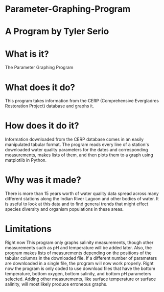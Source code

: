 # Parameter-Graphing-Program
# A Program by Tyler Serio

# What is it?
The Parameter Graphing Program

# What does it do?
This program takes information from the CERP (Comprehensive Evergladres Restoration Project) database and graphs it.

# How does it do it?
Information downloaded from the CERP database comes in an easily manipulated tabular format. The program reads every line of a station's downloaded water quality parameters for the dates and corresponding measurements, makes lists of them, and then plots them to a graph using matplotlib in Python. 

# Why was it made?
There is more than 15 years worth of water quality data spread across many different stations along the Indian River Lagoon and other bodies of water. It is useful to look at this data and to find general trends that might effect species diversity and organism populations in these areas. 

# Limitations
Right now This program only graphs salinity measurements, though other measurements such as pH and temperature will be added later. Also, the program makes lists of measurements depending on the positions of the tabular columns in the downloaded file. If a different number of parameters are downloaded in a single file, the program will now work properly. Right now the program is only coded to use download files that have the bottom temperature, bottom oxygen, bottom salinity, and bottom pH parameters selected. Adding other measurements, like surface temperature or surface salinity, will most likely produce erroneous graphs.

